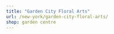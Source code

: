 ```yaml
---
title: "Garden City Floral Arts"
url: /new-york/garden-city-floral-arts/
shop: garden centre
---
```

